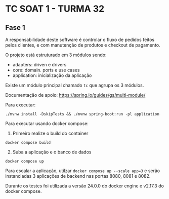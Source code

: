 # TC SOAT 1 - TURMA 32

## Fase 1

A responsabilidade deste software é controlar o fluxo de pedidos feitos pelos clientes, e com manutenção de produtos e checkout de pagamento.

O projeto está estruturado em 3 módulos sendo: 

- adapters: driven e drivers 
- core: domain. ports e use cases
- application: inicialização da aplicação

Existe um módulo principal chamado `tc` que agrupa os 3 módulos.

Documentação de apoio: https://spring.io/guides/gs/multi-module/ 

Para executar:

```
./mvnw install -DskipTests && ./mvnw spring-boot:run -pl application
```

Para executar usando docker compose: 

1. Primeiro realize o build do container

```
docker compose build
```

2. Suba a aplicação e o banco de dados

```
docker compose up
```

Para escalar a aplicação, utilzar `docker compose up --scale app=3` e serão instanciadas 3 aplicações de backend nas portas 8080, 8081 e 8082.

Durante os testes foi utilizada a versão 24.0.0 do docker engine e v2.17.3 do docker compose.
